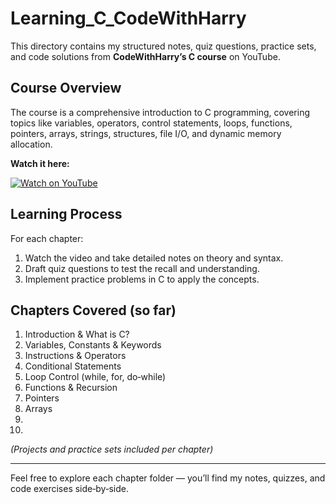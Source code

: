 # Learning_C_CodeWithHarry

This directory contains my structured notes, quiz questions, practice sets, and code solutions from **CodeWithHarry’s C course** on YouTube.

## Course Overview

The course is a comprehensive introduction to C programming, covering topics like variables, operators, control statements, loops, functions, pointers, arrays, strings, structures, file I/O, and dynamic memory allocation.

**Watch it here:**

[![Watch on YouTube](https://img.youtube.com/vi/aZb0iu4uGwA/hqdefault.jpg)](https://youtu.be/aZb0iu4uGwA?si=0MMItb53TyDgOnVM)

## Learning Process

For each chapter:

1. Watch the video and take detailed notes on theory and syntax.
2. Draft quiz questions to test the recall and understanding.
3. Implement practice problems in C to apply the concepts.

## Chapters Covered (so far)

1. Introduction & What is C?  
2. Variables, Constants & Keywords  
3. Instructions & Operators  
4. Conditional Statements  
5. Loop Control (while, for, do‑while)  
6. Functions & Recursion  
7. Pointers  
8. Arrays  
9.
10. 
*(Projects and practice sets included per chapter)*

---

Feel free to explore each chapter folder — you’ll find my notes, quizzes, and code exercises side‑by‑side.
